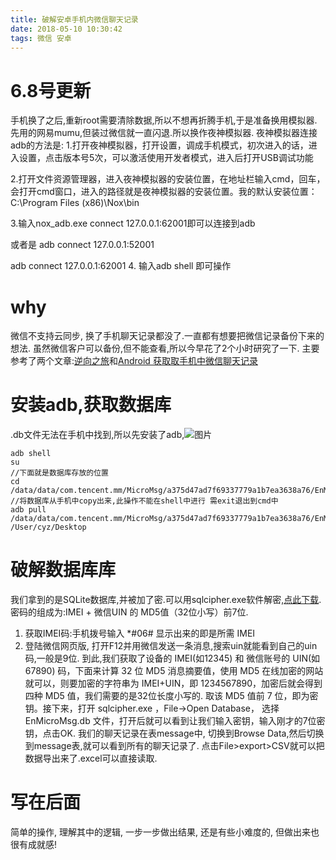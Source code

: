 ```yaml
---
title: 破解安卓手机内微信聊天记录
date: 2018-05-10 10:30:42
tags: 微信 安卓
---
```

# 6.8号更新
手机换了之后,重新root需要清除数据,所以不想再折腾手机,于是准备换用模拟器.
先用的网易mumu,但装过微信就一直闪退.所以换作夜神模拟器.
夜神模拟器连接adb的方法是:
1.打开夜神模拟器，打开设置，调成手机模式，初次进入的话，进入设置，点击版本号5次，可以激活使用开发者模式，进入后打开USB调试功能

2.打开文件资源管理器，进入夜神模拟器的安装位置，在地址栏输入cmd，回车，会打开cmd窗口，进入的路径就是夜神模拟器的安装位置。我的默认安装位置：C:\Program Files (x86)\Nox\bin

3.输入nox_adb.exe connect 127.0.0.1:62001即可以连接到adb

或者是 adb connect 127.0.0.1:52001

adb connect 127.0.0.1:62001
4. 输入adb shell 即可操作


# why
微信不支持云同步, 换了手机聊天记录都没了.一直都有想要把微信记录备份下来的想法. 虽然微信客户可以备份,但不能查看,所以今早花了2个小时研究了一下. 主要参考了两个文章:[逆向之旅](https://blog.csdn.net/jiangwei0910410003/article/details/52238891)和[Android 获取取手机中微信聊天记录](https://blog.csdn.net/f2006116/article/details/51073202)

# 安装adb,获取数据库
.db文件无法在手机中找到,所以先安装了adb,![图片](https://img-blog.csdn.net/20160819140615444?watermark/2/text/aHR0cDovL2Jsb2cuY3Nkbi5uZXQv/font/5a6L5L2T/fontsize/400/fill/I0JBQkFCMA==/dissolve/70/gravity/Center)
```
adb shell
su
//下面就是数据库存放的位置
cd /data/data/com.tencent.mm/MicroMsg/a375d47ad7f69337779a1b7ea3638a76/EnMicroMsg.db
//将数据库从手机中copy出来,此操作不能在shell中进行 需exit退出到cmd中
adb pull /data/data/com.tencent.mm/MicroMsg/a375d47ad7f69337779a1b7ea3638a76/EnMicroMsg.db /User/cyz/Desktop
```
# 破解数据库库
我们拿到的是SQLite数据库,并被加了密.可以用sqlcipher.exe软件解密,[点此下载](http://7xivx9.com1.z0.glb.clouddn.com/wxsqlcipher.exe).
密码的组成为:IMEI + 微信UIN 的 MD5值（32位小写）前7位.
1. 获取IMEI码:手机拨号输入 *#06# 显示出来的即是所需 IMEI
2. 登陆微信网页版, 打开F12并用微信发送一条消息,搜索uin就能看到自己的uin码,一般是9位.
到此,我们获取了设备的 IMEI(如12345) 和 微信账号的 UIN(如67890) 码，下面来计算 32 位 MD5 消息摘要值，使用 MD5 在线加密的网站就可以，则要加密的字符串为 IMEI+UIN，即 1234567890，加密后就会得到四种 MD5 值，我们需要的是32位长度小写的.
取该 MD5 值前 7 位，即为密钥。接下来，打开 sqlcipher.exe ，File->Open Database， 选择 EnMicroMsg.db 文件，打开后就可以看到让我们输入密钥，输入刚才的7位密钥，点击OK.
我们的聊天记录在表message中, 切换到Browse Data,然后切换到message表,就可以看到所有的聊天记录了. 点击File>export>CSV就可以把数据导出来了.excel可以直接读取.
# 写在后面
简单的操作, 理解其中的逻辑, 一步一步做出结果, 还是有些小难度的, 但做出来也很有成就感!




